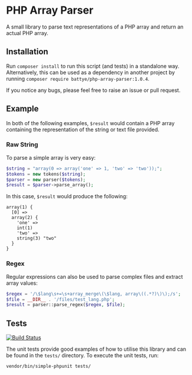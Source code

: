 # PHP Array Parser
A small library to parse text representations of a PHP array and return an actual PHP array.

## Installation

Run `composer install` to run this script (and tests) in a standalone way. Alternatively, this can be used as a dependency in another project by running `composer require battye/php-array-parser:1.0.4`.

If you notice any bugs, please feel free to raise an issue or pull request.

## Example

In both of the following examples, `$result` would contain a PHP array containing the representation of the string or text file provided.

### Raw String

To parse a simple array is very easy:

```php
$string = "array(0 => array('one' => 1, 'two' => 'two'));";
$tokens = new tokens($string);
$parser = new parser($tokens);
$result = $parser->parse_array();
```

In this case, `$result` would produce the following:

    array(1) {
      [0] =>
      array(2) {
        'one' =>
        int(1)
        'two' =>
        string(3) "two"
      }
    }

### Regex

Regular expressions can also be used to parse complex files and extract array values:

```php
$regex = '/\$lang\s+=\s+array_merge\(\$lang, array\((.*?)\)\);/s';
$file = __DIR__ . '/files/test_lang.php';
$result = parser::parse_regex($regex, $file);
```

## Tests

[![Build Status](https://travis-ci.com/battye/php-array-parser.svg?branch=master)](https://travis-ci.com/battye/php-array-parser)

The unit tests provide good examples of how to utilise this library and can be found in the `tests/` directory. To execute the unit tests, run:

    vendor/bin/simple-phpunit tests/

